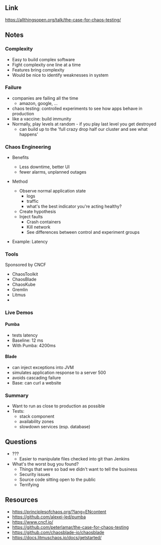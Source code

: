 ## Link

https://allthingsopen.org/talk/the-case-for-chaos-testing/

## Notes

### Complexity

- Easy to build complex software
- Fight complexity one line at a time
- Features bring complexity
- Would be nice to identify weaknesses in system

### Failure

- companies are failing all the time
  - amazon, google, ...
- chaos testing: controlled experiments to see how apps behave in production
- like a vaccine: build immunity
- Normally, play levels at random - if you play last level you get destroyed
  - can build up to the 'full crazy drop half our cluster and see what happens'

### Chaos Engineering

- Benefits
  - Less downtime, better UI
  - fewer alarms, unplanned outages
- Method
  - Observe normal application state
    - logs
    - traffic
    - what's the best indicator you're acting healthy?
  - Create hypothesis
  - Inject faults
    - Crash containers
    - Kill network
    - See differences between control and experiment groups

- Example: Latency

### Tools

Sponsored by CNCF

- ChaosToolkit
- ChaosBlade
- ChaosKube
- Gremlin
- Litmus
- 

### Live Demos

#### Pumba

- tests latency
- Baseline: 12 ms
- With Pumba: 4200ms

#### Blade

- can inject exceptions into JVM
- simulates application response to a server 500
- avoids cascading failure
- Base: can curl a website

### Summary

- Want to run as close to production as possible
- Tests:
  - stack component
  - availability zones
  - slowdown services (esp. database)

## Questions

- ???
  - Easier to manipulate files checked into git than Jenkins
- What's the worst bug you found?
  - Things that were so bad we didn't want to tell the business
  - Security issues
  - Source code sitting open to the public
  - Terrifying

## Resources

- https://principlesofchaos.org/?lang=ENcontent
- https://github.com/alexei-led/pumba
- https://www.cncf.io/
- https://github.com/peterlamar/the-case-for-chaos-testing
- https://github.com/chaosblade-io/chaosblade
- https://docs.litmuschaos.io/docs/getstarted/
